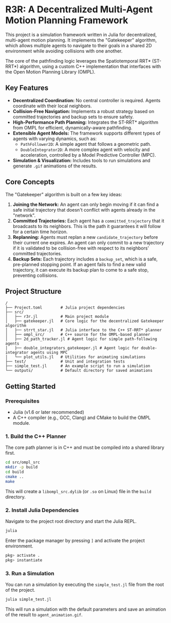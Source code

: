 # R3R: A Decentralized Multi-Agent Motion Planning Framework

This project is a simulation framework written in Julia for decentralized, multi-agent motion planning. It implements the "Gatekeeper" algorithm, which allows multiple agents to navigate to their goals in a shared 2D environment while avoiding collisions with one another.

The core of the pathfinding logic leverages the Spatiotemporal RRT* (ST-RRT*) algorithm, using a custom C++ implementation that interfaces with the Open Motion Planning Library (OMPL).

## Key Features

*   **Decentralized Coordination:** No central controller is required. Agents coordinate with their local neighbors.
*   **Collision-Free Navigation:** Implements a robust strategy based on committed trajectories and backup sets to ensure safety.
*   **High-Performance Path Planning:** Integrates the ST-RRT* algorithm from OMPL for efficient, dynamically-aware pathfinding.
*   **Extensible Agent Models:** The framework supports different types of agents with varying dynamics, such as:
    *   `PathFollower2D`: A simple agent that follows a geometric path.
    *   `DoubleIntegrator2D`: A more complex agent with velocity and acceleration, controlled by a Model Predictive Controller (MPC).
*   **Simulation & Visualization:** Includes tools to run simulations and generate `.gif` animations of the results.

## Core Concepts

The "Gatekeeper" algorithm is built on a few key ideas:

1.  **Joining the Network:** An agent can only begin moving if it can find a safe initial trajectory that doesn't conflict with agents already in the "network".
2.  **Committed Trajectories:** Each agent has a `committed_trajectory` that it broadcasts to its neighbors. This is the path it guarantees it will follow for a certain time horizon.
3.  **Replanning:** Agents must replan a new `candidate_trajectory` before their current one expires. An agent can only commit to a new trajectory if it is validated to be collision-free with respect to its neighbors' committed trajectories.
4.  **Backup Sets:** Each trajectory includes a `backup_set`, which is a safe, pre-planned stopping point. If an agent fails to find a new valid trajectory, it can execute its backup plan to come to a safe stop, preventing collisions.

## Project Structure

```
/
├── Project.toml        # Julia project dependencies
├── src/
│   ├── r3r.jl          # Main project module
│   ├── gatekeeper.jl   # Core logic for the decentralized Gatekeeper algorithm
│   ├── strrt_star.jl   # Julia interface to the C++ ST-RRT* planner
│   ├── ompl_src/       # C++ source for the OMPL-based planner
│   ├── 2d_path_tracker.jl # Agent logic for simple path-following agents
│   ├── double_integrators_gatekeeper.jl # Agent logic for double-integrator agents using MPC
│   └── plot_utils.jl   # Utilities for animating simulations
├── test/               # Unit and integration tests
├── simple_test.jl      # An example script to run a simulation
└── outputs/            # Default directory for saved animations
```

## Getting Started

### Prerequisites

*   Julia (v1.6 or later recommended)
*   A C++ compiler (e.g., GCC, Clang) and CMake to build the OMPL module.

### 1. Build the C++ Planner

The core path planner is in C++ and must be compiled into a shared library first.

```bash
cd src/ompl_src
mkdir -p build
cd build
cmake ..
make
```

This will create a `libompl_src.dylib` (or `.so` on Linux) file in the `build` directory.

### 2. Install Julia Dependencies

Navigate to the project root directory and start the Julia REPL.

```bash
julia
```

Enter the package manager by pressing `]` and activate the project environment.

```julia
pkg> activate .
pkg> instantiate
```

### 3. Run a Simulation

You can run a simulation by executing the `simple_test.jl` file from the root of the project.

```bash
julia simple_test.jl
```

This will run a simulation with the default parameters and save an animation of the result to `agent_animation.gif`.
